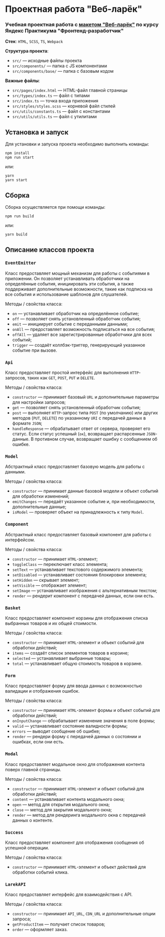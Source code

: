 # Проектная работа "Веб-ларёк"

### Учебная проектная работа с [макетом "Веб-ларёк"](https://www.figma.com/file/50YEgxY8IYDYj7UQu7yChb/Веб-ларёк?type=design&node-id=0-1&mode=design&t=tQ9xTmGuVtBDpWT6-0) по курсу Яндекс Практикума "Фронтенд-разработчик"

**Стек**: `HTML`, `SCSS`, `TS`, `Webpack`

**Структура проекта**:

- `src/` — исходные файлы проекта
- `src/components/` — папка с JS компонентами
- `src/components/base/` — папка с базовым кодом

**Важные файлы**:

- `src/pages/index.html` — HTML-файл главной страницы
- `src/types/index.ts` — файл с типами
- `src/index.ts` — точка входа приложения
- `src/styles/styles.scss` — корневой файл стилей
- `src/utils/constants.ts` — файл с константами
- `src/utils/utils.ts` — файл с утилитами

## Установка и запуск

Для установки и запуска проекта необходимо выполнить команды:

```
npm install
npm run start
```

или:

```
yarn
yarn start
```

## Сборка

Сборка осуществляется при помощи команды:

```
npm run build
```

или:

```
yarn build
```

## Описание классов проекта

### `EventEmitter`

Класс предоставляет мощный механизм для работы с событиями в приложении. Он позволяет устанавливать обработчики на определённые события, инициировать эти события, а также поддерживает дополнительные возможности, такие как подписка на все события и использование шаблонов для слушателей.

Методы / свойства класса:

- `on` — устанавливает обработчик на определённое событие;
- `off` — позволяет снять установленный обработчик события;
- `emit` — инициирует событие с переданными данными;
- `onAll` — предоставляет возможность подписаться на все события;
- `offAll` — удаляет все зарегистрированные обработчики для всех событий;
- `trigger` — создаёт коллбэк-триггер, генерирующий указанное событие при вызове.

### `Api`

Класс предоставляет простой интерфейс для выполнения `HTTP`-запросов, таких как `GET`, `POST`, `PUT` и `DELETE`.

Методы / свойства класса:

- `constructor` — принимает базовый `URL` и дополнительные параметры для настройки запросов;
- `get` — позволяет снять установленный обработчик события;
- `post` — выполняет `HTTP`-запрос типа `POST` (по умолчанию) или других методов (`PUT`, `DELETE`) по указанному `URI` с передачей данных в формате `JSON`;
- `handleResponse` — обрабатывает ответ от сервера, проверяет его статус. Если статус успешный (`ок`), возвращает распарсенные `JSON`-данные. В противном случае, возвращает ошибку с сообщением об ошибке.

### `Model`

Абстрактный класс предоставляет базовую модель для работы с данными.

Методы / свойства класса:

- `constructor` — принимает данные базовой модели и объект событий для обработки изменений;
- `emitChanges` — передаёт указанное событие и, при необходимости, дополнительные данные;
- `isModel` — проверяет объект на принадлежность к типу `Model`.

### `Component`

Абстрактный класс предоставляет базовый компонент для работы с интерфейсом.

Методы / свойства класса:

- `constructor` — принимает `HTML`-элемент;
- `toggleClass` — переключает класс элемента;
- `setText` — устанавливает текстового содержимого элемента;
- `setDisabled` — устанавливает состояния блокировки элемента;
- `setHidden` — скрывает элемент;
- `setVisible` — отображает элемент;
- `setImage` — устанавливает изображения с альтернативным текстом;
- `render` — рендерит компонент с передачей данных, если они есть.

### `Basket`

Класс предоставляет компонент корзины для отображения списка выбранных товаров и их общей стоимости.

Методы / свойства класса:

- `constructor` — принимает `HTML`-элемент и объект событий для обработки действий;
- `items` — создаёт список элементов товаров в корзине;
- `selected` — устанавливает выбранные товары;
- `total` — устанавливает общую стоимость товаров в корзине.

### `Form`

Класс предоставляет форму для ввода данных с возможностью валидации и отображения ошибок.

Методы / свойства класса:

- `constructor` — принимает `HTML`-элемент формы и объект событий для обработки действий;
- `onInputChange` — обрабатывает изменение значения в поле формы;
- `valid` — устанавливает состояние валидности формы;
- `errors` — выводит сообщение об ошибке;
- `render` — рендери форму с передачей данных о состоянии и ошибках, если они есть.

### `Modal`

Класс предоставляет модальное окно для отображения контента поверх главной страницы.

Методы / свойства класса:

- `constructor` — принимает `HTML`-элемент и объект событий для обработки действий;
- `content` — устанавливает контента модального окна;
- `open` — метод для открытия модального окна;
- `close` — метод для закрытия модального окна;
- `render` — метод для рендеринга модального окна с передачей данных о контенте.

### `Success`

Класс предоставляет компонент для отображения сообщения об успешной операции.

Методы / свойства класса:

- `constructor` — принимает `HTML`-элемент и объект действий для обработки событий клика.

### `LarekAPI`

Класс предоставляет интерфейс для взаимодействия с API.

Методы / свойства класса:

- `constructor` — принимает `API_URL`, `CDN_URL` и дополнительные опции запроса;
- `getProductItem` — получает список товаров;
- `order` — оформляет заказ.
